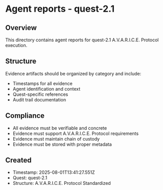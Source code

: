 # Agent reports - quest-2.1

## Overview

This directory contains agent reports for quest-2.1 A.V.A.R.I.C.E. Protocol execution.

## Structure

Evidence artifacts should be organized by category and include:

- Timestamps for all evidence
- Agent identification and context
- Quest-specific references
- Audit trail documentation

## Compliance

- All evidence must be verifiable and concrete
- Evidence must support A.V.A.R.I.C.E. Protocol requirements
- Evidence must maintain chain of custody
- Evidence must be stored with proper metadata

## Created

- Timestamp: 2025-08-01T13:41:27.551Z
- Quest: quest-2.1
- Structure: A.V.A.R.I.C.E. Protocol Standardized
